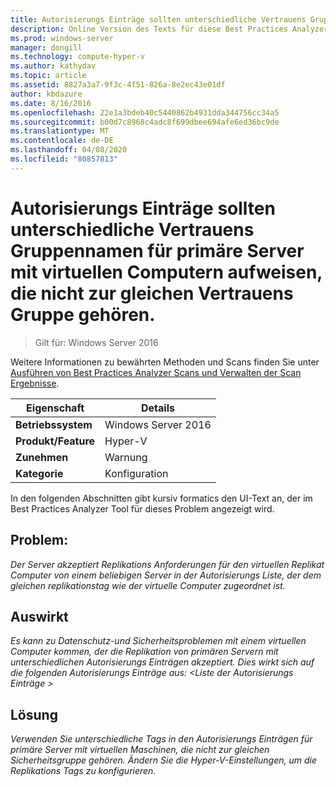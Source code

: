 ```yaml
---
title: Autorisierungs Einträge sollten unterschiedliche Vertrauens Gruppennamen für primäre Server mit virtuellen Computern aufweisen, die nicht zur gleichen Vertrauens Gruppe gehören.
description: Online Version des Texts für diese Best Practices Analyzer Regel.
ms.prod: windows-server
manager: dongill
ms.technology: compute-hyper-v
ms.author: kathydav
ms.topic: article
ms.assetid: 8827a3a7-9f3c-4f51-826a-8e2ec43e01df
author: kbdazure
ms.date: 8/16/2016
ms.openlocfilehash: 22e1a3bdeb40c5440862b4931dda344756cc34a5
ms.sourcegitcommit: b00d7c8968c4adc8f699dbee694afe6ed36bc9de
ms.translationtype: MT
ms.contentlocale: de-DE
ms.lasthandoff: 04/08/2020
ms.locfileid: "80857813"
---
```

# <a name="authorization-entries-should-have-distinct-trust-group-names-for-primary-servers-with-virtual-machines-that-are-not-part-of-the-same-trust-group"></a>Autorisierungs Einträge sollten unterschiedliche Vertrauens Gruppennamen für primäre Server mit virtuellen Computern aufweisen, die nicht zur gleichen Vertrauens Gruppe gehören.

>Gilt für: Windows Server 2016

Weitere Informationen zu bewährten Methoden und Scans finden Sie unter [Ausführen von Best Practices Analyzer Scans und Verwalten der Scan Ergebnisse](https://go.microsoft.com/fwlink/p/?LinkID=223177).  
  
|Eigenschaft|Details|  
|-|-|  
|**Betriebssystem**|Windows Server 2016|  
|**Produkt/Feature**|Hyper-V|  
|**Zunehmen**|Warnung|  
|**Kategorie**|Konfiguration|  
  
In den folgenden Abschnitten gibt kursiv formatics den UI-Text an, der im Best Practices Analyzer Tool für dieses Problem angezeigt wird.  
  
## <a name="issue"></a>**Problem:**  
*Der Server akzeptiert Replikations Anforderungen für den virtuellen Replikat Computer von einem beliebigen Server in der Autorisierungs Liste, der dem gleichen replikationstag wie der virtuelle Computer zugeordnet ist.*  
  
## <a name="impact"></a>**Auswirkt**  
*Es kann zu Datenschutz-und Sicherheitsproblemen mit einem virtuellen Computer kommen, der die Replikation von primären Servern mit unterschiedlichen Autorisierungs Einträgen akzeptiert. Dies wirkt sich auf die folgenden Autorisierungs Einträge aus: \<Liste der Autorisierungs Einträge >*  
  
## <a name="resolution"></a>**Lösung**  
*Verwenden Sie unterschiedliche Tags in den Autorisierungs Einträgen für primäre Server mit virtuellen Maschinen, die nicht zur gleichen Sicherheitsgruppe gehören. Ändern Sie die Hyper-V-Einstellungen, um die Replikations Tags zu konfigurieren.*  
  


